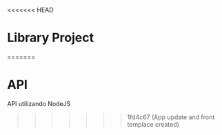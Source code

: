 <<<<<<< HEAD
# Library Project
=======
# API

API utilizando NodeJS
>>>>>>> 1fd4c67 (App update and front templace created)
